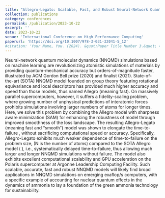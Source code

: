 ```yaml
---
title: "Allegro-Legato: Scalable, Fast, and Robust Neural-Network Quantum Molecular Dynamics via Sharpness-Aware Minimization"
collection: publications
category: conferences
permalink: /publication/2023-10-22
excerpt: ''
date: 2023-10-22
venue: 'International Conference on High Performance Computing'
paperurl: 'https://doi.org/10.1007/978-3-031-32041-5_12'
#citation: 'Your Name, You. (2024). &quot;Paper Title Number 3.&quot; <i>GitHub Journal of Bugs</i>. 1(3).'
---
```


Neural-network quantum molecular dynamics (NNQMD) simulations based on machine learning are revolutionizing atomistic simulations of materials by providing quantum-mechanical accuracy but orders-of-magnitude faster, illustrated by ACM Gordon Bell prize (2020) and finalist (2021). State-of-the-art (SOTA) NNQMD model founded on group theory featuring rotational equivariance and local descriptors has provided much higher accuracy and speed than those models, thus named Allegro (meaning fast). On massively parallel supercomputers, however, it suffers a fidelity-scaling problem, where growing number of unphysical predictions of interatomic forces prohibits simulations involving larger numbers of atoms for longer times. Here, we solve this problem by combining the Allegro model with sharpness aware minimization (SAM) for enhancing the robustness of model through improved smoothness of the loss landscape. The resulting Allegro-Legato (meaning fast and “smooth”) model was shown to elongate the time-to-failure 
, without sacrificing computational speed or accuracy. Specifically, Allegro-Legato exhibits much weaker dependence of time-to-failure on the problem size, 
 (N is the number of atoms) compared to the SOTA Allegro model (
), i.e., systematically delayed time-to-failure, thus allowing much larger and longer NNQMD simulations without failure. The model also exhibits excellent computational scalability and GPU acceleration on the Polaris supercomputer at Argonne Leadership Computing Facility. Such scalable, accurate, fast and robust NNQMD models will likely find broad applications in NNQMD simulations on emerging exaflop/s computers, with a specific example of accounting for nuclear quantum effects in the dynamics of ammonia to lay a foundation of the green ammonia technology for sustainability.
